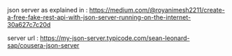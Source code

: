 json server as explained in : https://medium.com/@royanimesh2211/create-a-free-fake-rest-api-with-json-server-running-on-the-internet-30a627c7c20d

server url : https://my-json-server.typicode.com/sean-leonard-sap/cousera-json-server

